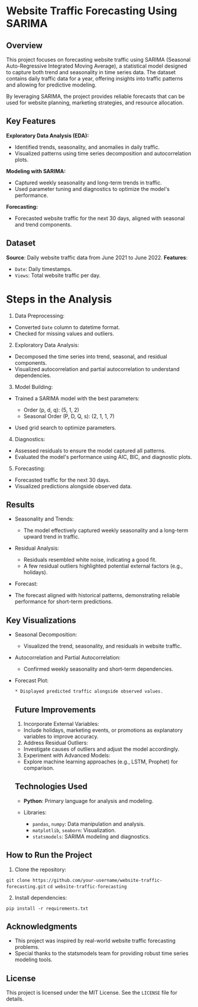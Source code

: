 # Website Traffic Forecasting Using SARIMA

## Overview

This project focuses on forecasting website traffic using SARIMA (Seasonal Auto-Regressive Integrated Moving Average), a statistical model designed to capture both trend and seasonality in time series data. The dataset contains daily traffic data for a year, offering insights into traffic patterns and allowing for predictive modeling.

By leveraging SARIMA, the project provides reliable forecasts that can be used for website planning, marketing strategies, and resource allocation.

## Key Features

**Exploratory Data Analysis (EDA):**

- Identified trends, seasonality, and anomalies in daily traffic.
- Visualized patterns using time series decomposition and autocorrelation plots.

**Modeling with SARIMA:**

- Captured weekly seasonality and long-term trends in traffic.
- Used parameter tuning and diagnostics to optimize the model's performance.

**Forecasting:**

- Forecasted website traffic for the next 30 days, aligned with seasonal and trend components.

## Dataset

**Source**: Daily website traffic data from June 2021 to June 2022.
**Features**:

- `Date`: Daily timestamps.
- `Views`: Total website traffic per day.

# Steps in the Analysis

1. Data Preprocessing:

- Converted `Date` column to datetime format.
- Checked for missing values and outliers.

2. Exploratory Data Analysis:

- Decomposed the time series into trend, seasonal, and residual components.
- Visualized autocorrelation and partial autocorrelation to understand dependencies.

3. Model Building:

- Trained a SARIMA model with the best parameters:

  - Order (p, d, q): (5, 1, 2)
  - Seasonal Order (P, D, Q, s): (2, 1, 1, 7)

- Used grid search to optimize parameters.

4. Diagnostics:

- Assessed residuals to ensure the model captured all patterns.
- Evaluated the model's performance using AIC, BIC, and diagnostic plots.

5. Forecasting:

- Forecasted traffic for the next 30 days.
- Visualized predictions alongside observed data.

## Results

- Seasonality and Trends:

  - The model effectively captured weekly seasonality and a long-term upward trend in traffic.

- Residual Analysis:

  - Residuals resembled white noise, indicating a good fit.
  - A few residual outliers highlighted potential external factors (e.g., holidays).

- Forecast:

- The forecast aligned with historical patterns, demonstrating reliable performance for short-term predictions.

## Key Visualizations

- Seasonal Decomposition:

  - Visualized the trend, seasonality, and residuals in website traffic.

- Autocorrelation and Partial Autocorrelation:

  - Confirmed weekly seasonality and short-term dependencies.

- Forecast Plot:

      * Displayed predicted traffic alongside observed values.

  ## Future Improvements

  1. Incorporate External Variables:

  - Include holidays, marketing events, or promotions as explanatory variables to improve accuracy.

  2. Address Residual Outliers:

  - Investigate causes of outliers and adjust the model accordingly.

  3. Experiment with Advanced Models:

  - Explore machine learning approaches (e.g., LSTM, Prophet) for comparison.

  ## Technologies Used

  - **Python**: Primary language for analysis and modeling.

  - Libraries:

    - `pandas`, `numpy`: Data manipulation and analysis.
    - `matplotlib`, `seaborn`: Visualization.
    - `statsmodels`: SARIMA modeling and diagnostics.

## How to Run the Project

1. Clone the repository:

`git clone https://github.com/your-username/website-traffic-forecasting.git`
`cd website-traffic-forecasting`

2. Install dependencies:

`pip install -r requirements.txt`

## Acknowledgments

- This project was inspired by real-world website traffic forecasting problems.
- Special thanks to the statsmodels team for providing robust time series modeling tools.

## License

This project is licensed under the MIT License. See the `LICENSE` file for details.
